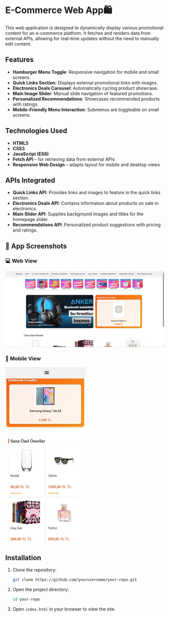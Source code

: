 
# E-Commerce Web App🛍️

This web application is designed to dynamically display various promotional content for an e-commerce platform. It fetches and renders data from external APIs, allowing for real-time updates without the need to manually edit content.

## Features

- **Hamburger Menu Toggle**: Responsive navigation for mobile and small screens.
- **Quick Links Section**: Displays external promotional links with images.
- **Electronics Deals Carousel**: Automatically cycling product showcase.
- **Main Image Slider**: Manual slide navigation of featured promotions.
- **Personalized Recommendations**: Showcases recommended products with ratings.
- **Mobile-Friendly Menu Interaction**: Submenus are toggleable on small screens.

## Technologies Used

- **HTML5**
- **CSS3**
- **JavaScript (ES6)**
- **Fetch API** – for retrieving data from external APIs
- **Responsive Web Design** – adapts layout for mobile and desktop views

## APIs Integrated

- **Quick Links API**: Provides links and images to feature in the quick links section.
- **Electronics Deals API**: Contains information about products on sale in electronics.
- **Main Slider API**: Supplies background images and titles for the homepage slider.
- **Recommendations API**: Personalized product suggestions with pricing and ratings.

## 📸 App Screenshots

### 💻 Web View

![Web Preview](https://github.com/NurCeylin/SE3355/blob/main/images/screenshots/web.JPG)

### 📱 Mobile View

![Mobile Preview](https://github.com/NurCeylin/SE3355/blob/main/images/screenshots/mobile.JPG)

## Installation

1. Clone the repository:
    ```bash
    git clone https://github.com/yourusername/your-repo.git
    ```
2. Open the project directory:
    ```bash
    cd your-repo
    ```
3. Open `index.html` in your browser to view the site.

